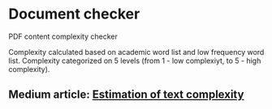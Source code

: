 # Document checker

PDF content complexity checker

Complexity calculated based on academic word list and low frequency word list. Complexity categorized on 5 levels (from 1 - low complexiyt, to 5 - high complexity).

## Medium article: [Estimation of text complexity](https://medium.com/@ferlatti.aldo/estimation-of-text-complexity-c113d111e29f)
